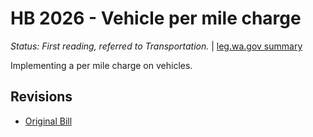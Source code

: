 # HB 2026 - Vehicle per mile charge
*Status: First reading, referred to Transportation.* | [leg.wa.gov summary](https://app.leg.wa.gov/billsummary?BillNumber=2026&Year=2021)

Implementing a per mile charge on vehicles.

## Revisions
* [Original Bill](1/)